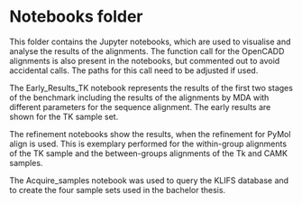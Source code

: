 # Notebooks folder

This folder contains the Jupyter notebooks, which are used to visualise and analyse the results of the alignments. The function call for the OpenCADD alignments is also present in the notebooks, but commented out to avoid accidental calls. 
The paths for this call need to be adjusted if used.

The Early_Results_TK notebook represents the results of the first two stages of the benchmark including the results of the alignments by MDA with different parameters for the sequence alignment.
The early results are shown for the TK sample set.

The refinement notebooks show the results, when the refinement for PyMol align is used.
This is exemplary performed for the within-group alignments of the TK sample and the between-groups alignments of the Tk and CAMK samples.

The Acquire_samples notebook was used to query the KLIFS database and to create the four sample sets used in the bachelor thesis.